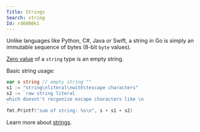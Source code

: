 ```yaml
---
Title: Strings
Search: string
Id: rd6000k1
---
```

Unlike languages like Python, C#, Java or Swift, a string in Go is simply an immutable sequence of bytes (8-bit `byte` values).

[Zero value](a-6069) of a `string` type is an empty string.

Basic string usage:
```go
var s string // empty string ""
s1 := "string\nliteral\nwith\tescape characters"
s2 := `raw string literal
which doesnt't recgonize escape characters like \n
`
fmt.Printf("sum of string: %s\n", s + s1 + s2)
```

Learn more about [strings](ch-9666).
